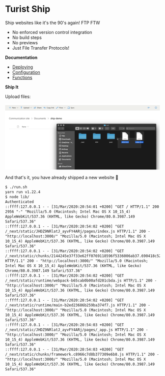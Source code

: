 Turist Ship
===========

Ship websites like it's the 90's again! FTP FTW

- No enforced version control integration
- No build steps
- No previews
- Just File Transfer Protocols!

**Documentation**

- [Deploying](/docs/deploying.md)
- [Configuration](/docs/config.md)
- [Functions](/docs/functions.md)


**Ship It**

Upload files:

![Ship](/ship.gif)


And that's it, you have already shipped a new website  🎉

```
$ ./run.sh
yarn run v1.22.4
$ node lib/
Authenticated
::ffff:127.0.0.1 - - [31/Mar/2020:20:54:01 +0200] "GET / HTTP/1.1" 200 2956 "-" "Mozilla/5.0 (Macintosh; Intel Mac OS X 10_15_4) AppleWebKit/537.36 (KHTML, like Gecko) Chrome/80.0.3987.149 Safari/537.36"
::ffff:127.0.0.1 - - [31/Mar/2020:20:54:02 +0200] "GET /_next/static/JHDZ9NRlatJ_ayvFY4ARj/pages/index.js HTTP/1.1" 200 - "http://localhost:3000/" "Mozilla/5.0 (Macintosh; Intel Mac OS X 10_15_4) AppleWebKit/537.36 (KHTML, like Gecko) Chrome/80.0.3987.149 Safari/537.36"
::ffff:127.0.0.1 - - [31/Mar/2020:20:54:02 +0200] "GET /_next/static/chunks/2144245e37f33e62ff0769118596f5336006ab37.690418c523b6381dd666.js HTTP/1.1" 200 - "http://localhost:3000/" "Mozilla/5.0 (Macintosh; Intel Mac OS X 10_15_4) AppleWebKit/537.36 (KHTML, like Gecko) Chrome/80.0.3987.149 Safari/537.36"
::ffff:127.0.0.1 - - [31/Mar/2020:20:54:02 +0200] "GET /_next/static/runtime/webpack-b65cab0b00afd201cbda.js HTTP/1.1" 200 - "http://localhost:3000/" "Mozilla/5.0 (Macintosh; Intel Mac OS X 10_15_4) AppleWebKit/537.36 (KHTML, like Gecko) Chrome/80.0.3987.149 Safari/537.36"
::ffff:127.0.0.1 - - [31/Mar/2020:20:54:02 +0200] "GET /_next/static/runtime/main-b2ed23686b259ba374f7.js HTTP/1.1" 200 - "http://localhost:3000/" "Mozilla/5.0 (Macintosh; Intel Mac OS X 10_15_4) AppleWebKit/537.36 (KHTML, like Gecko) Chrome/80.0.3987.149 Safari/537.36"
::ffff:127.0.0.1 - - [31/Mar/2020:20:54:03 +0200] "GET /_next/static/JHDZ9NRlatJ_ayvFY4ARj/pages/_app.js HTTP/1.1" 200 - "http://localhost:3000/" "Mozilla/5.0 (Macintosh; Intel Mac OS X 10_15_4) AppleWebKit/537.36 (KHTML, like Gecko) Chrome/80.0.3987.149 Safari/537.36"
::ffff:127.0.0.1 - - [31/Mar/2020:20:54:03 +0200] "GET /_next/static/chunks/framework.c8966c7d8b377309e6b8.js HTTP/1.1" 200 - "http://localhost:3000/" "Mozilla/5.0 (Macintosh; Intel Mac OS X 10_15_4) AppleWebKit/537.36 (KHTML, like Gecko) Chrome/80.0.3987.149 Safari/537.36"
```

